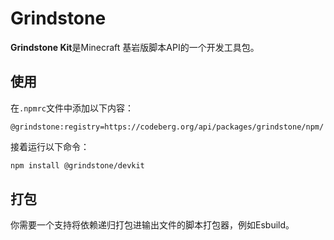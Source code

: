 # Grindstone
**Grindstone Kit**是Minecraft 基岩版脚本API的一个开发工具包。

## 使用

在`.npmrc`文件中添加以下内容：

~~~
@grindstone:registry=https://codeberg.org/api/packages/grindstone/npm/
~~~

接着运行以下命令：

~~~bash
npm install @grindstone/devkit
~~~

## 打包
你需要一个支持将依赖递归打包进输出文件的脚本打包器，例如Esbuild。
